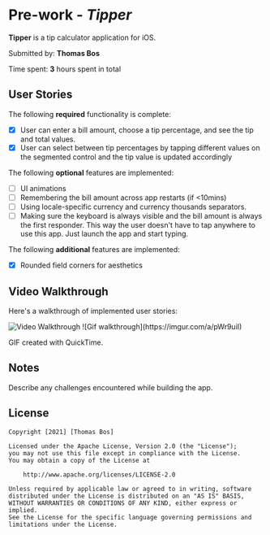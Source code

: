 # Pre-work - *Tipper*

**Tipper** is a tip calculator application for iOS.

Submitted by: **Thomas Bos**

Time spent: **3** hours spent in total

## User Stories

The following **required** functionality is complete:

* [x] User can enter a bill amount, choose a tip percentage, and see the tip and total values.
* [x] User can select between tip percentages by tapping different values on the segmented control and the tip value is updated accordingly

The following **optional** features are implemented:

* [ ] UI animations
* [ ] Remembering the bill amount across app restarts (if <10mins)
* [ ] Using locale-specific currency and currency thousands separators.
* [ ] Making sure the keyboard is always visible and the bill amount is always the first responder. This way the user doesn't have to tap anywhere to use this app. Just launch the app and start typing.

The following **additional** features are implemented:

- [x] Rounded field corners for aesthetics


## Video Walkthrough

Here's a walkthrough of implemented user stories:

<img src='https://imgur.com/a/pWr9uiI' title='Prework Tipper' width='' alt='Video Walkthrough' />
![Gif walkthrough](https://imgur.com/a/pWr9uiI)

GIF created with QuickTime.

## Notes

Describe any challenges encountered while building the app.

## License

    Copyright [2021] [Thomas Bos]

    Licensed under the Apache License, Version 2.0 (the "License");
    you may not use this file except in compliance with the License.
    You may obtain a copy of the License at

        http://www.apache.org/licenses/LICENSE-2.0

    Unless required by applicable law or agreed to in writing, software
    distributed under the License is distributed on an "AS IS" BASIS,
    WITHOUT WARRANTIES OR CONDITIONS OF ANY KIND, either express or implied.
    See the License for the specific language governing permissions and
    limitations under the License.
